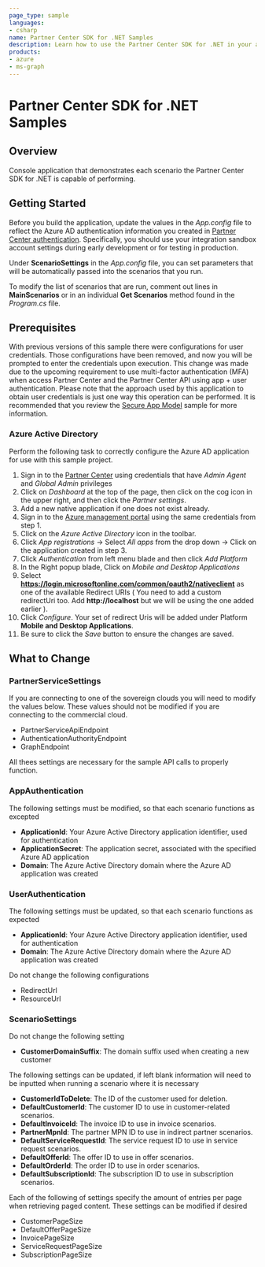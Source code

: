 ```yaml
---
page_type: sample
languages:
- csharp
name: Partner Center SDK for .NET Samples
description: Learn how to use the Partner Center SDK for .NET in your apps.
products:
- azure
- ms-graph
---
```


# Partner Center SDK for .NET Samples

## Overview

Console application that demonstrates each scenario the Partner Center SDK for .NET is capable of performing.

## Getting Started

Before you build the application, update the values in the *App.config* file to reflect the Azure AD authentication information you created in [Partner Center authentication](https://docs.microsoft.com/partner-center/develop/partner-center-authentication). Specifically, you should use your integration sandbox account settings during early development or for testing in production.

Under **ScenarioSettings** in the *App.config* file, you can set parameters that will be automatically passed into the scenarios that you run.

To modify the list of scenarios that are run, comment out lines in **MainScenarios** or in an individual **Get Scenarios** method found in the *Program.cs* file.

## Prerequisites

With previous versions of this sample there were configurations for user credentials. Those configurations have been removed, and now you will be prompted to enter the credentials upon execution. This change was made due to the upcoming requirement to use multi-factor authentication (MFA) when access Partner Center and the Partner Center API using app + user authentication. Please note that the approach used by this application to obtain user credentials is just one way this operation can be performed. It is recommended that you review the [Secure App Model](../secure-app-model/README.md) sample for more information.

### Azure Active Directory

Perform the following task to correctly configure the Azure AD application for use with this sample project.

1. Sign in to the [Partner Center](https://partner.microsoft.com/cloud-solution-provider/csp-partner) using credentials that have *Admin Agent* and *Global Admin* privileges
2. Click on _Dashboard_  at the top of the page, then click on the cog icon in the upper right, and then click the _Partner settings_.
3. Add a new native application if one does not exist already.
4. Sign in to the [Azure management portal](https://portal.azure.com) using the same credentials from step 1.
5. Click on the _Azure Active Directory_ icon in the toolbar.
6. Click _App registrations_ -> Select _All apps_ from the drop down -> Click on the application created in step 3.
7. Click _Authentication_ from left menu blade and then click _Add Platform_
8. In the Right popup blade, Click on _Mobile and Desktop Applications_
8. Select **https://login.microsoftonline.com/common/oauth2/nativeclient** as one of the available Redirect URIs ( You need to add a custom redirectUri too. Add **http://localhost** but we will be using the one added earlier ).
9. Click _Configure_. Your set of redirect Uris will be added under Platform **Mobile and Desktop Applications**.
10. Be sure to click the _Save_ button to ensure the changes are saved.  

## What to Change

### PartnerServiceSettings

If you are connecting to one of the sovereign clouds you will need to modify the values below. These values should not be modified if you are connecting to the commercial cloud.

- PartnerServiceApiEndpoint
- AuthenticationAuthorityEndpoint
- GraphEndpoint

All thees settings are necessary for the sample API calls to properly function.

### AppAuthentication

The following settings must be modified, so that each scenario functions as excepted

- **ApplicationId**: Your Azure Active Directory application identifier, used for authentication
- **ApplicationSecret**: The application secret, associated with the specified Azure AD application
- **Domain**: The Azure Active Directory domain where the Azure AD application was created

### UserAuthentication

The following settings must be updated, so that each scenario functions as expected

- **ApplicationId**: Your Azure Active Directory application identifier, used for authentication
- **Domain**: The Azure Active Directory domain where the Azure AD application was created

Do not change the following configurations

- RedirectUrl
- ResourceUrl

### ScenarioSettings

Do not change the following setting

- **CustomerDomainSuffix**: The domain suffix used when creating a new customer

The following settings can be updated, if left blank information will need to be inputted when running a scenario where it is necessary

- **CustomerIdToDelete**: The ID of the customer used for deletion.
- **DefaultCustomerId**: The customer ID to use in customer-related scenarios.
- **DefaultInvoiceId**: The invoice ID to use in invoice scenarios.
- **PartnerMpnId**: The partner MPN ID to use in indirect partner scenarios.
- **DefaultServiceRequestId**: The service request ID to use in service request scenarios.
- **DefaultOfferId**: The offer ID to use in offer scenarios.
- **DefaultOrderId**: The order ID to use in order scenarios.
- **DefaultSubscriptionId**: The subscription ID to use in subscription scenarios.

Each of the following of settings specify the amount of entries per page when retrieving paged content. These settings can be modified if desired

- CustomerPageSize
- DefaultOfferPageSize
- InvoicePageSize
- ServiceRequestPageSize
- SubscriptionPageSize
